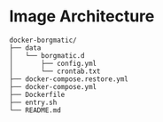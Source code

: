 # Image Architecture

```plain
docker-borgmatic/
├── data
│   └── borgmatic.d
│       ├── config.yml
│       └── crontab.txt
├── docker-compose.restore.yml
├── docker-compose.yml
├── Dockerfile
├── entry.sh
└── README.md
```

